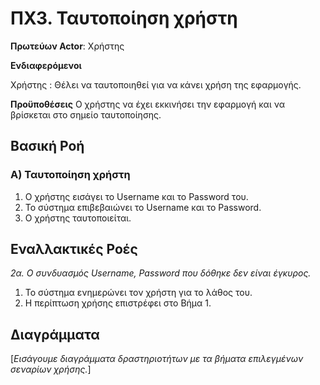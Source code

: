 # ΠΧ3. Ταυτοποίηση χρήστη

**Πρωτεύων Actor**: Χρήστης

**Ενδιαφερόμενοι** 

Χρήστης : Θέλει να ταυτοποιηθεί για να κάνει χρήση της εφαρμογής. 

**Προϋποθέσεις**
Ο χρήστης να έχει εκκινήσει την εφαρμογή και να βρίσκεται στο σημείο ταυτοποίησης.

## Βασική Ροή

### Α) Ταυτοποίηση χρήστη
1. Ο χρήστης εισάγει το Username και το Password του.
2. Το σύστημα επιβεβαιώνει το Username και το Password.
3. Ο χρήστης ταυτοποιείται.

## Εναλλακτικές Ροές

*2α. Ο συνδυασμός Username, Password που δόθηκε δεν είναι έγκυρος.*
1. Το σύστημα ενημερώνει τον χρήστη για το λάθος του.
2. Η περίπτωση χρήσης επιστρέφει στο Βήμα 1.


## Διαγράμματα

\[*Εισάγουμε διαγράμματα δραστηριοτήτων με τα βήματα επιλεγμένων σεναρίων χρήσης.*\]
